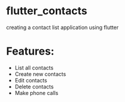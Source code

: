 # flutter_contacts
creating a contact list application using flutter

# Features:
- List all contacts
- Create new contacts
- Edit contacts
- Delete contacts
- Make phone calls
